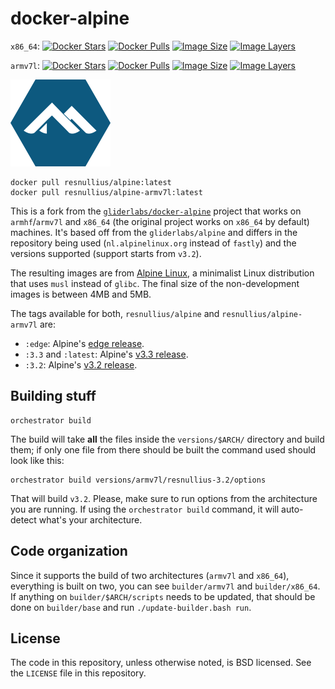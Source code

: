 # docker-alpine

`x86_64`:
[![Docker Stars](https://img.shields.io/docker/stars/resnullius/alpine.svg)][hub]
[![Docker Pulls](https://img.shields.io/docker/pulls/resnullius/alpine.svg)][hub]
[![Image Size](https://img.shields.io/imagelayers/image-size/resnullius/alpine/latest.svg)](https://imagelayers.io/?images=resnullius/alpine:latest)
[![Image Layers](https://img.shields.io/imagelayers/layers/resnullius/alpine/latest.svg)](https://imagelayers.io/?images=resnullius/alpine:latest)

`armv7l`:
[![Docker Stars](https://img.shields.io/docker/stars/resnullius/alpine-armv7l.svg)][hub-arm]
[![Docker Pulls](https://img.shields.io/docker/pulls/resnullius/alpine-armv7l.svg)][hub-arm]
[![Image Size](https://img.shields.io/imagelayers/image-size/resnullius/alpine-armv7l/latest.svg)](https://imagelayers.io/?images=resnullius/alpine-armv7l:latest)
[![Image Layers](https://img.shields.io/imagelayers/layers/resnullius/alpine-armv7l/latest.svg)](https://imagelayers.io/?images=resnullius/alpine-armv7l:latest)

[![Alpine Linux logo](logo.png)][alpine]

    docker pull resnullius/alpine:latest
    docker pull resnullius/alpine-armv7l:latest

This is a fork from the [`gliderlabs/docker-alpine`](https://github.com/gliderlabs/docker-alpine) project that works on `armhf`/`armv7l` and `x86_64` (the original project works on `x86_64` by default) machines. It's based off from the `gliderlabs/alpine` and differs in the repository being used (`nl.alpinelinux.org` instead of `fastly`) and the versions supported (support starts from `v3.2`).

The resulting images are from [Alpine Linux][alpine], a minimalist Linux distribution that uses `musl` instead of `glibc`. The final size of the non-development images is between 4MB and 5MB.

The tags available for both, `resnullius/alpine` and `resnullius/alpine-armv7l` are:

+ `:edge`: Alpine's [edge release](http://wiki.alpinelinux.org/wiki/Edge).
+ `:3.3` and `:latest`: Alpine's [v3.3 release](http://www.alpinelinux.org/posts/Alpine-3.3.0-released.html).
+ `:3.2`: Alpine's [v3.2 release](http://www.alpinelinux.org/posts/Alpine-3.2.3-released.html).

## Building stuff

    orchestrator build

The build will take **all** the files inside the `versions/$ARCH/` directory and build them; if only one file from there should be built the command used should look like this:

    orchestrator build versions/armv7l/resnullius-3.2/options

That will build `v3.2`. Please, make sure to run options from the architecture you are running. If using the `orchestrator build` command, it will auto-detect what's your architecture.

## Code organization

Since it supports the build of two architectures (`armv7l` and `x86_64`), everything is built on two, you can see `builder/armv7l` and `builder/x86_64`. If anything on `builder/$ARCH/scripts` needs to be updated, that should be done on `builder/base` and run `./update-builder.bash run`.

## License

The code in this repository, unless otherwise noted, is BSD licensed. See the `LICENSE` file in this repository.

[alpine]: https://www.alpinelinux.org/
[hub]: https://hub.docker.com/r/resnullius/alpine/
[hub-arm]: https://hub.docker.com/r/resnullius/alpine-armv7l/
